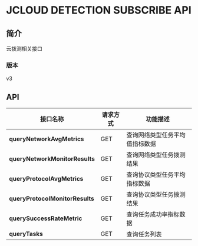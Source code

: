 # JCLOUD DETECTION SUBSCRIBE API


## 简介
云拨测相关接口


### 版本
v3


## API
|接口名称|请求方式|功能描述|
|---|---|---|
|**queryNetworkAvgMetrics**|GET|查询网络类型任务平均值指标数据|
|**queryNetworkMonitorResults**|GET|查询网络类型任务拨测结果|
|**queryProtocolAvgMetrics**|GET|查询协议类型任务平均指标数据|
|**queryProtocolMonitorResults**|GET|查询协议类型任务拨测结果|
|**querySuccessRateMetric**|GET|查询任务成功率指标数据|
|**queryTasks**|GET|查询任务列表|
